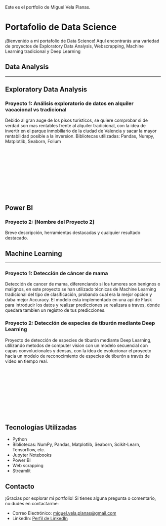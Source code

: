 Este es el portfolio de Miguel Vela Planas.

# Portafolio de Data Science

¡Bienvenido a mi portafolio de Data Science! Aquí encontrarás una variedad de proyectos de Exploratory Data Analysis, Webscrapping, Machine Learning tradicional y Deep Learning

## Data Analysis
----------------------------------------------------------------------------------------------------------------------------------------------------------------------------------

## Exploratory Data Analysis

### Proyecto 1: Análisis exploratorio de datos en alquiler vacacional vs tradicional

Debido al gran auge de los pisos turisticos, se quiere comprobar si de verdad son mas rentables frente al alquiler tradicional, con la idea de invertir en el parque inmobiliario de la ciudad de Valencia y sacar la mayor rentabilidad posible a la inversion. Bibliotecas utilizadas: Pandas, Numpy, Matplotlib, Seaborn, Folium

![Informe en PDF](C:\Users\funny\Desktop\Bootcamp\Portfolio\Exploratory_Data_Analysis\Alquiler_vacacional_vs_tradicional\EDA.pdf)

## Power BI

### Proyecto 2: [Nombre del Proyecto 2]

Breve descripción, herramientas destacadas y cualquier resultado destacado.


## Machine Learning
----------------------------------------------------------------------------------------------------------------------------------------------------------------------------------

### Proyecto 1: Detección de cáncer de mama

Detección de cancer de mama, diferenciando si los tumores son benignos o malignos, en este proyecto se han utilizado técnicas de Machine Learning tradicional del tipo de clasificación, probando cual era la mejor opcion y daba mejor Accuracy. El modelo esta implementado en una api de Flask para introducir los datos y realizar predicciones se realizara a traves, donde quedara tambien un registro de tus predicciones.


### Proyecto 2: Detección de especies de tiburón mediante Deep Learning

Proyecto de detección de especies de tiburón mediante Deep Learning, utilizando metodos de computer vision con un modelo secuencial con capas convolucionales y densas, con la idea de evolucionar el proyecto hacia un modelo de reconocimiento de especies de tiburón a través de video en tiempo real.

![Informe en PDF](C:\Users\funny\Desktop\Bootcamp\Portfolio\Machine_Learning\Identificador_tiburones_Deep_Learning\ML_ppt.pdf)

## Tecnologías Utilizadas

- Python
- Bibliotecas: NumPy, Pandas, Matplotlib, Seaborn, Scikit-Learn, Tensorflow,  etc.
- Jupyter Notebooks
- Power BI
- Web scrapping
- Streamlit

## Contacto

¡Gracias por explorar mi portfolio! Si tienes alguna pregunta o comentario, no dudes en contactarme:

- Correo Electrónico: miguel.vela.planas@gmail.com
- LinkedIn: [Perfil de LinkedIn](https://www.linkedin.com/in/miguel-vela/)